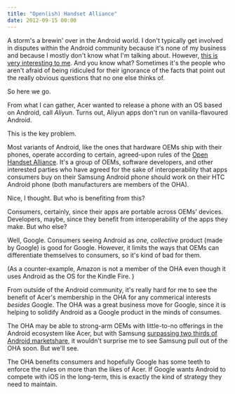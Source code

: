 ```yaml
---
title: "Open(ish) Handset Alliance"
date: 2012-09-15 00:00
---
```


<p>A storm's a brewin' over in the Android world. I don't typically get involved in disputes within the Android community because it's none of my business and because I mostly don't know what I'm talking about. However, <a href="http://www.androidcentral.com/acer-forced-halt-device-launch-over-android-compliance-here-s-why">this is very interesting to me</a>. And you know what? Sometimes it's the people who aren't afraid of being ridiculed for their ignorance of the facts that point out the really obvious questions that no one else thinks of. </p>

<p>So here we go.</p>

<p>From what I can gather, Acer wanted to release a phone with an OS based on Android, call <em>Aliyun</em>. Turns out, Aliyun apps don't run on vanilla-flavoured Android. </p>

<p>This is the key problem.</p>

<p>Most variants of Android, like the ones that hardware OEMs ship with their phones, operate according to certain, agreed-upon rules of the <a href="http://www.openhandsetalliance.com">Open Handset Alliance</a>. It's a group of OEMs, software developers, and other interested parties who have agreed for the sake of interoperability that apps consumers buy on their Samsung Android phone should work on their HTC Android phone (both manufacturers are members of the OHA). </p>

<p>Nice, I thought. But who is benefiting from this?</p>

<p>Consumers, certainly, since their apps are portable across OEMs' devices. Developers, maybe, since they benefit from interoperability of the apps they make. But who else? </p>

<p>Well, Google. Consumers seeing Android as <em>one, collective</em> product (made by Google) is good for Google. However, it limits the ways that OEMs can differentiate themselves to consumers, so it's kind of bad for them.</p>

<p>(As a counter-example, Amazon is not a member of the OHA even though it uses Android as the OS for the Kindle Fire. )</p>

<p>From outside of the Android community, it's really hard for me to see the benefit of Acer's membership in the OHA for any commerical interests <em>besides</em> Google. The OHA was a great business move for Google, since it is helping to solidify Android as a Google product in the minds of consumes.</p>

<p>The OHA may be able to strong-arm OEMs with little-to-no offerings in the Android ecosystem like Acer, but with Samsung <a href="http://www.theverge.com/2012/8/8/3227506/idc-q2-2012-mobile-os-market-share">surpassing two thirds of Android marketshare</a>, it wouldn't surprise me to see Samsung pull out of the OHA soon. But we'll see.</p>

<p>The OHA benefits consumers and hopefully Google has some teeth to enforce the rules on more than the likes of Acer. If Google wants Android to compete with iOS in the long-term, this is exactly the kind of strategy they need to maintain. </p>

<!-- more -->

